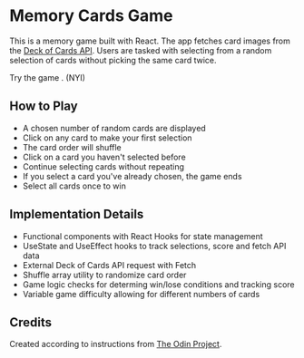 # Memory Cards Game

This is a memory game built with React. The app fetches card images from the [Deck of Cards API](https://www.deckofcardsapi.com/). Users are tasked with selecting from a random selection of cards without picking the same card twice.

Try the game [](here). (NYI)

## How to Play

- A chosen number of random cards are displayed
- Click on any card to make your first selection
- The card order will shuffle
- Click on a card you haven't selected before
- Continue selecting cards without repeating
- If you select a card you've already chosen, the game ends
- Select all cards once to win

## Implementation Details

- Functional components with React Hooks for state management
- UseState and UseEffect hooks to track selections, score and fetch API data
- External Deck of Cards API request with Fetch
- Shuffle array utility to randomize card order
- Game logic checks for determing win/lose conditions and tracking score
- Variable game difficulty allowing for different numbers of cards

## Credits

Created according to instructions from [The Odin Project](https://www.theodinproject.com/lessons/node-path-react-new-memory-card).
